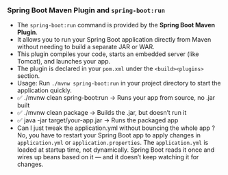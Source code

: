 ### Spring Boot Maven Plugin and `spring-boot:run`

- The `spring-boot:run` command is provided by the **Spring Boot Maven Plugin**.
- It allows you to run your Spring Boot application directly from Maven without needing to build a separate JAR or WAR.
- This plugin compiles your code, starts an embedded server (like Tomcat), and launches your app.
- The plugin is declared in your `pom.xml` under the `<build><plugins>` section.
- Usage: Run `./mvnw spring-boot:run` in your project directory to start the application quickly.
- ✅ ./mvnw clean spring-boot:run → Runs your app from source, no .jar built
- ✅ ./mvnw clean package → Builds the .jar, but doesn’t run it
- ✅ java -jar target/your-app.jar → Runs the packaged app
- Can I just tweak the application.yml without bouncing the whole app ? No, you have to restart your Spring Boot app to apply changes in `application.yml` or `application.properties`. The `application.yml` is loaded at startup time, not dynamically. Spring Boot reads it once and wires up beans based on it — and it doesn’t keep watching it for changes.  